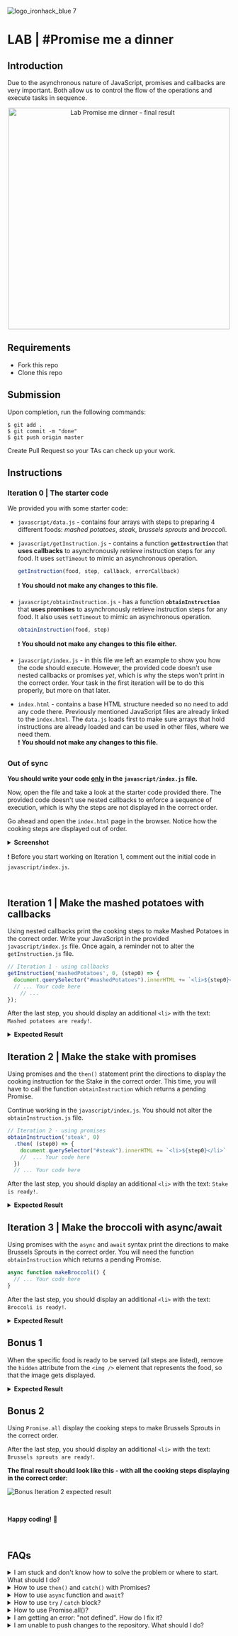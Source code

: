 ![logo_ironhack_blue 7](https://user-images.githubusercontent.com/23629340/40541063-a07a0a8a-601a-11e8-91b5-2f13e4e6b441.png)

# LAB | #Promise me a dinner

## Introduction

Due to the asynchronous nature of JavaScript, promises and callbacks are very important. Both allow us to control the flow of the operations and execute tasks in sequence.

<p align="center">

<img src="https://education-team-2020.s3.eu-west-1.amazonaws.com/web-dev/labs/lab-promise-me-dinner-cover.png" alt="Lab Promise me dinner - final result" width="500" />

</p>

## Requirements

- Fork this repo
- Clone this repo

## Submission

Upon completion, run the following commands:

```shell
$ git add .
$ git commit -m "done"
$ git push origin master
```

Create Pull Request so your TAs can check up your work.

## Instructions

### Iteration 0 | The starter code

We provided you with some starter code:

- `javascript/data.js` - contains four arrays with steps to preparing 4 different foods: _mashed potatoes_, _steak_, _brussels sprouts_ and _broccoli_.

- `javascript/getInstruction.js` - contains a function **`getInstruction`** that **uses callbacks** to asynchronously retrieve instruction steps for any food. It uses `setTimeout` to mimic an asynchronous operation.

  ```js
  getInstruction(food, step, callback, errorCallback)
  ```

  :exclamation: **You should not make any changes to this file.**

  

- `javascript/obtainInstruction.js` - has a function **`obtainInstruction`**  that **uses promises** to asynchronously retrieve instruction steps for any food. It also uses `setTimeout` to mimic an asynchronous operation.

  ```js
  obtainInstruction(food, step)
  ```

  :exclamation: **You should not make any changes to this file either.**

  

- `javascript/index.js` - in this file we left an example to show you how the code should execute. However, the provided code doesn't use nested callbacks or promises *yet*, which is why the steps won't print in the correct order. Your task in the first iteration will be to do this properly, but more on that later. 

- `index.html` - contains a base HTML structure needed so no need to add any code there. Previously mentioned JavaScript files are already linked to the `index.html`. The `data.js` loads first to make sure arrays that hold instructions are already loaded and can be used in other files, where we need them.  
  :exclamation: **You should not make any changes to this file.**



### Out of sync 

 **You should write your code <u>only</u> in the `javascript/index.js` file.** 

Now, open the file and take a look at the starter code provided there. The provided code doesn't use nested callbacks to enforce a sequence of execution, which is why the steps are not displayed in the correct order.

Go ahead and open the `index.html` page in the browser. Notice how the cooking steps are displayed out of order. 


<details>
  <summary><b>Screenshot</b></summary>

  ![Steps out of sync](https://education-team-2020.s3.eu-west-1.amazonaws.com/web-dev/labs/lab-promise-me-dinner-out-of-sync.gif)

</details>



:exclamation: Before you start working on Iteration 1, comment out the initial code in `javascript/index.js`.


<br>

## Iteration 1 | Make the mashed potatoes with callbacks

Using nested callbacks print the cooking steps to make Mashed Potatoes in the correct order. Write your JavaScript in the provided `javascript/index.js` file. Once again, a reminder not to alter the `getInstruction.js` file.

```javascript
// Iteration 1 - using callbacks
getInstruction('mashedPotatoes', 0, (step0) => {
  document.querySelector("#mashedPotatoes").innerHTML += `<li>${step0}</li>`
  // ... Your code here
    // ...
});
```



After the last step, you should display an additional `<li>` with the text: `Mashed potatoes are ready!`.



<details>
  <summary><b>Expected Result</b></summary>

![Iteration 1 expected result](https://education-team-2020.s3.eu-west-1.amazonaws.com/web-dev/labs/lab-promise-me-dinner-1-result.gif)

</details>



## Iteration 2 | Make the stake with promises

Using promises and the `then()` statement print the directions to display the cooking instruction for the Stake in the correct order. This time, you will have to call the function `obtainInstruction` which returns a pending Promise.

Continue working in the `javascript/index.js`. You should not alter the `obtainInstruction.js` file.

```javascript
// Iteration 2 - using promises
obtainInstruction('steak', 0)
  .then( (step0) => {
    document.querySelector("#steak").innerHTML += `<li>${step0}</li>`
    //  ... Your code here
  })
  // ... Your code here
```



After the last step, you should display an additional `<li>` with the text: `Stake is ready!`.



<details>
  <summary><b>Expected Result</b></summary>

![Iteration 2 expected result](https://education-team-2020.s3.eu-west-1.amazonaws.com/web-dev/labs/lab-promise-me-dingithner-2-result.gif)

</details>



## Iteration 3 | Make the broccoli with async/await

Using promises with the `async` and `await` syntax print the directions to make Brussels Sprouts in the correct order. You will need the function `obtainInstruction` which returns a pending Promise.

```javascript
async function makeBroccoli() {
  // ... Your code here
}
```



After the last step, you should display an additional `<li>` with the text: `Broccoli is ready!`.



<details>
  <summary><b>Expected Result</b></summary>

![Iteration 3 expected result](https://education-team-2020.s3.eu-west-1.amazonaws.com/web-dev/labs/lab-promise-me-dinner-3-result.gif)

</details>



## Bonus 1

When the specific food is ready to be served (all steps are listed), remove the `hidden` attribute from the `<img />` element that represents the food, so that the image gets displayed.



<details>
  <summary><b>Expected Result</b></summary>

![Bonus Iteration 1 expected result](https://education-team-2020.s3.eu-west-1.amazonaws.com/web-dev/labs/lab-promise-me-dinner-bonus-1-result.gif)

</details>

## Bonus 2

Using `Promise.all` display the cooking steps to make Brussels Sprouts in the correct order.

After the last step, you should display an additional `<li>` with the text: `Brussels sprouts are ready!`.



**The final result should look like this - with all the cooking steps displaying in the correct order**:

![Bonus Iteration 2 expected result](https://education-team-2020.s3.eu-west-1.amazonaws.com/web-dev/labs/lab-promise-me-dinner-bonus-2-result.gif)

<br>

**Happy coding!** :blue_heart:

<br>

## FAQs


<details>
  <summary>I am stuck and don't know how to solve the problem or where to start. What should I do?</summary>

  <br>

  If you are stuck in your code and don't know how to solve the problem or where to start, you should take a step back and try to form a clear question about the specific issue you are facing. This will help you narrow down the problem and come up with potential solutions.

  For example, is it a concept that you don't understand, or are you receiving an error message that you don't know how to fix? It is usually helpful to try to state the problem as clearly as possible, including any error messages you are receiving. This can help you communicate the issue to others and potentially get help from classmates or online resources. 

  Once you have a clear understanding of the problem, you will be able to start working toward the solution.

  <br>

  [Back to top](#faqs)

</details>

<details>
  <summary>How to use <code>then()</code> and <code>catch()</code> with Promises?</summary>

  <br>
  
  When working with Promises or a *function that returns a promise*, you can attach the `.then()` method to handle the resolved value and a `catch()` method to handle the possible rejection value.

  Here is an example of how to use `.then()` and `.catch()` to handle a simple promise:

  ```js
  myPromise
    .then((result) => {
      console.log(result);
    })
    .catch((error) => {
      console.log(error);
    })
  ```

  <br>

  Here is an example of using `.then()` and `.catch()` to handle a promise returned by a function/method:

  ```js
  someAPI.getData()
    .then((result) => {
      console.log(result);
    })
    .catch((error) => {
      console.log(error);
    })
  ```

  <br>

  If you are trying to execute multiple promises in a sequence, you can do so by returning a promise from a `.then()` block. Example:

  ```js
  someAPI.getData()
      .then((result1) => {
          console.log(result1);
          return someAPI.getData();
       })    // Return another pending promise
      .then((result2) => { // Handle the returned promise
          console.log(result2);
      })
      .catch((error) => {
          console.log(error);
      })
  ```

  The first line `someAPI.getData()` initiates an asynchronous operation, which returns a promise. The `.then()` method is then called on the promise to handle the resolved value.

  The first `then()` returns another promise with another call to `someAPI.getData()`, which allows to chain another `then()` function that handles the second resolved value, logging it to the console.

  <br>

  [Back to top](#faqs)

</details>

<details>
  <summary>How to use <code>async</code> function and <code>await</code>?</summary>

  <br>

  You create an asynchronous function by using the `async` keyword before the function definition.

  An `async` function allows you to use the `await` keyword inside the function body to wait for a promise to resolve.

  When using an `async` function to handle asynchronous code (e.g. API call) that may potentially throw an error, we have to add a `try`/`catch` block to be able to handle any potential errors.

  ##### Syntax

  ```js
  async function doSomething() {
    try {
      // Code that will be executed asynchronously
      // that might throw an error
    }
    catch (error) {
      // Handle the error
    }
  }
  ```

  <br>

  ##### Using `await` inside an `async` function

  Here is an example of using `await` inside of an `async` function to await for a promise to resolve:

  ```js
  async function getData() {
    try {
      let response = await fetch('https://api.github.com/search/repositories?q=js');
      let data = await response.json();
      console.log(data);
    }
    catch (error) {
      // error
    } 
  }
  ```

  <br>

  In the above example, the first `await` is used to wait for the promise returned by `fetch()` to resolve. The value of the resolved promise is then assigned to the variable `response`.

  The second `await` is used to parse the response as json object, and is used to wait for the promise returned by `response.json()`. The resolved value is then assigned to the variable `data`.

  The function uses the `return` keyword to return the `data` to allow consuming the value outside of the function.

  <br>

  ##### An `async` function always returns a Promise

  The difference between a *regular function* and an `async` function is that the **`async` function always returns a Promise**. 

  Once defined, you can invoke an `async` function just like a regular function and **handle the Promise it returns using `.then()` and `.catch()` or `await`**.

  <br>

  Here's an example of using `then` and `catch` to handle a Promise returned by an `async` function:

  ```js
  async function greeting() {
    // An `async` function always returns a promise
    // This value will be returned as a Promise
    return "HELLO IRONHACKERS!";
  }

  greeting()
    .then((result) => {
      console.log(result);
    })
    .catch((error) => {
      console.log("Error:", error);
    })
  ```

  <br>

  Here's an example of handling the same `async` function but this time using `await`:

  ```js
  async function greeting() {
    // Async function always returns a promise
    // This value will be returned as a Promise
    return "HELLO IRONHACKERS"!;
  }

  // We need another wrapper `async` function so that we can use `await`
  async function wrapperFunction() {
    try {
      const result = await greeting(
      console.log(result);
    }
    catch (error) {
      console.log("Error:", error);
    }
  }
  ```

  Note that we needed another wrapper `async` function to be able to use `await`.

  <br>

  [Back to top](#faqs)

</details>

<details>
  <summary>How to use <code>try</code> / <code>catch</code> block?</summary>

  <br>

  The `try`/`catch`  block is used to handle errors that occur during the execution of a program.

  The `try` block contains the code that might throw an error, and the `catch` block contains the code that will handle the error.

  Here is an example of using a `try`/`catch` block:

  ```js
  try {
    // Code that might throw an error
  } catch (error) {
    // Handle the error
  }
  ```

  <br>

  The `try`/`catch` block is typically used in `async` functions when handling asynchronous code that may potentially throw an error.

  Here is an example of using a `try`/`catch` block in an `async` function when handling a promise:

  ```js
  async function doSomething() {

    try {
      // Code that might throw an error
      const result = await someAsyncFunction();
    }
    catch (error) {
      // Handle the error
      console.error(error);
    }
  }
  ```

  In the above example, the `try` block contains an asynchronous operation that might throw an error:  `await someAsyncFunction()`. If an error is thrown, execution will automatically jump to the `catch` block.

  <br>

  [Back to top](#faqs)

</details>

<details>
  <summary>How to use </code>Promise.all()</code>?</summary>

  <br>

  The `Promise.all()` method is used for handling multiple promises at the same time. It works in the following way:



  1. `Promise.all()` takes an array of promises. Example:

     > ```js
     > Promise.all( [promise1, promise2, promise3] )
     > ```  

  2. **`Promise.all()` returns a pending promise**, allowing you to handle it with `.then()` and `catch()` or with `await`. Example:

     > ```js
     > Promise.all( [promise1, promise2, promise3] )
     > .then((result) => {})
     > .catch((error) => {})
     > ```

  3. **It resolves successfully only if all input promises are fulfilled.** The resolved value is an array of resolved input promises. Example:

     > ```js
     > Promise.all( [promise1, promise2, promise3] )
     > .then((values) => { // Resolved value is an array
     >  console.log("promise1 value: ", values[0] );
     >  console.log("promise2 value: ", values[1] );
     >  console.log("promise3 value: ", values[2] );
     > })
     > .catch((error) => {})
     > ```

  4. **If even one of the input promises gets rejected, the returned promise gets rejected** with an Error and the execution jumps to the `catch` block.

  <br>


  ##### Handling `Promise.all()` with `then()` / `catch()`

  Here is an example of using `Promise.all()` and handling the returned promise with `.then()` and `.catch()`:

  ```js
  const promise1 = new Promise((resolve, reject) => {
    resolve("HELLO");
  })

  const promise2 = new Promise((resolve, reject) => {
    resolve("WORLD");
  })


  Promise.all( [promise1, promise2] )
    .then((values) => {
      console.log(values);
    })
    .catch((error) => {
      console.log(error);
    })
  ```

  In the above example, we define two new promises, `promise1` and `promise2`, and use the `Promise.all()` to handle them at the same time.

  The `Promise.all( [promise1, promise2] )` returns a new promise, that is fulfilled with an array of fulfilled values from the input promises (`promise1` and `promise2`). We named this array `values`.

  <br>

  ##### Handling `Promise.all()` with `await()`

  Here is another example of handling `Promise.all()` and the returned promise with `await`:

  ```js
  const promise1 = new Promise((resolve, reject) => {
    resolve("HELLO");
  });

  const promise2 = new Promise((resolve, reject) => {
    resolve("WORLD");
  });


  async function handlePromiseAll() {
    try {
      const values = Promise.all( [promise1, promise2] );
      console.log(values);
    }
    catch (error) {
      console.log(error);
    }
  }

  handlePromiseAll()
  ```

  In the above example, we define two new promises, `promise1` and `promise2` just as before, and use the `Promise.all()` to handle them at the same time.

  When working with `await` we also need an `async` function, which is the reason for having the function `handlePromiseAll`. 

  Inside this function, the `await` keyword is used to wait for the returned promise by `Promise.all()` to resolve. The resolved value is assigned to the variable `values`.

  <br>

  [Back to top](#faqs)

</details>

<details>
  <summary>I am getting an error: "not defined". How do I fix it?</summary>

  <br>

  The "ReferenceError: variable is not defined" error in JavaScript occurs when you try to access a variable or a function that has not been defined yet or is out of scope. 

  To fix the issue, check that you have defined the variable or function that you are trying to use and double-check the spelling to make sure you are using the correct name.

  In case the variable or a function is defined in another file, make sure that the file has been imported or loaded correctly.
  
  <br>

  [Back to top](#faqs)

</details>

<details>
  <summary>I am unable to push changes to the repository. What should I do?</summary>

  <br>

  There are a couple of possible reasons why you may be unable to *push* changes to a Git repository:

  1. **You have not committed your changes:** Before you can push your changes to the repository, you need to commit them using the `git commit` command. Make sure you have committed your changes and try pushing again. To do this, run the following terminal commands from the project folder:

     ```bash
     git add .
     git commit -m "Your commit message"
     git push
     ```

  2. **You do not have permission to push to the repository:** If you have cloned the repository directly from the main Ironhack repository without making a *Fork* first, you do not have write access to the repository.
     To check which remote repository you have cloned, run the following terminal command from the project folder:

     ```bash
     git remote -v
     ```

  If the link shown is the same as the main Ironhack repository, you will need to fork the repository to your GitHub account first, and then clone your fork to your local machine to be able to push the changes.

  Note: You may want to make a copy of the code you have locally, to avoid losing it in the process.

  <br>

  [Back to top](#faqs)

</details>